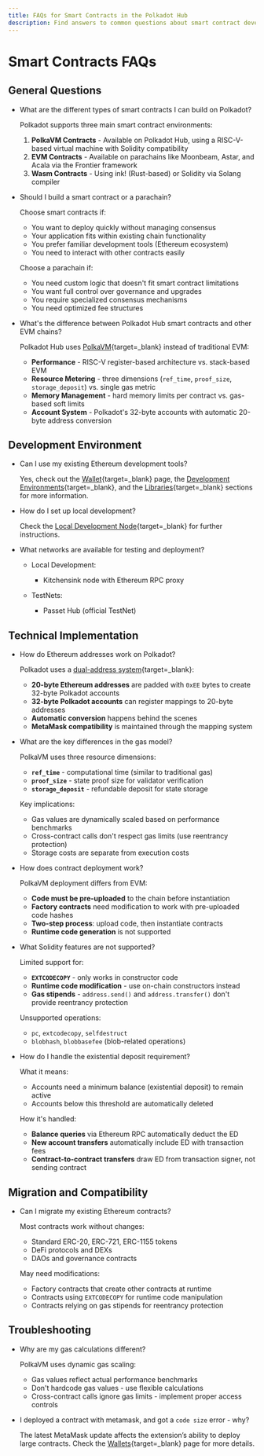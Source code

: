 ```yaml
---
title: FAQs for Smart Contracts in the Polkadot Hub
description: Find answers to common questions about smart contract development, deployment, and compatibility in the Polkadot Hub ecosystem.
---
```


# Smart Contracts FAQs

## General Questions

- What are the different types of smart contracts I can build on Polkadot?

    Polkadot supports three main smart contract environments:

    1. **PolkaVM Contracts** - Available on Polkadot Hub, using a RISC-V-based virtual machine with Solidity compatibility
    2. **EVM Contracts** - Available on parachains like Moonbeam, Astar, and Acala via the Frontier framework
    3. **Wasm Contracts** - Using ink! (Rust-based) or Solidity via Solang compiler

- Should I build a smart contract or a parachain?

    Choose smart contracts if:

    - You want to deploy quickly without managing consensus
    - Your application fits within existing chain functionality
    - You prefer familiar development tools (Ethereum ecosystem)
    - You need to interact with other contracts easily

    Choose a parachain if:

    - You need custom logic that doesn't fit smart contract limitations
    - You want full control over governance and upgrades
    - You require specialized consensus mechanisms
    - You need optimized fee structures

- What's the difference between Polkadot Hub smart contracts and other EVM chains?

    Polkadot Hub uses [PolkaVM](/polkadot-protocol/smart-contract-basics/polkavm-design){target=\_blank} instead of traditional EVM:

    - **Performance** - RISC-V register-based architecture vs. stack-based EVM
    - **Resource Metering** - three dimensions (`ref_time`, `proof_size`, `storage_deposit`) vs. single gas metric
    - **Memory Management** - hard memory limits per contract vs. gas-based soft limits
    - **Account System** - Polkadot's 32-byte accounts with automatic 20-byte address conversion

## Development Environment

- Can I use my existing Ethereum development tools?

    Yes, check out the [Wallet](/develop/smart-contracts/wallets){target=\_blank} page, the [Development Environments](/develop/smart-contracts/dev-environments/){target=\_blank}, and the [Libraries](/develop/smart-contracts/libraries/){target=\_blank} sections for more information.

- How do I set up local development?

    Check the [Local Development Node](/develop/smart-contracts/local-development-node){target=\_blank} for further instructions.

- What networks are available for testing and deployment?

    - Local Development:
    
        - Kitchensink node with Ethereum RPC proxy

    - TestNets:

        - Passet Hub (official TestNet)


## Technical Implementation

- How do Ethereum addresses work on Polkadot?

    Polkadot uses a [dual-address system](/polkadot-protocol/smart-contract-basics/evm-vs-polkavm#account-management-comparison){target=\_blank}:

    - **20-byte Ethereum addresses** are padded with `0xEE` bytes to create 32-byte Polkadot accounts
    - **32-byte Polkadot accounts** can register mappings to 20-byte addresses
    - **Automatic conversion** happens behind the scenes
    - **MetaMask compatibility** is maintained through the mapping system

- What are the key differences in the gas model?

    PolkaVM uses three resource dimensions:

    - **`ref_time`** - computational time (similar to traditional gas)
    - **`proof_size`** - state proof size for validator verification  
    - **`storage_deposit`** - refundable deposit for state storage

    Key implications:

    - Gas values are dynamically scaled based on performance benchmarks
    - Cross-contract calls don't respect gas limits (use reentrancy protection)
    - Storage costs are separate from execution costs

- How does contract deployment work?

    PolkaVM deployment differs from EVM:

    - **Code must be pre-uploaded** to the chain before instantiation
    - **Factory contracts** need modification to work with pre-uploaded code hashes
    - **Two-step process**: upload code, then instantiate contracts
    - **Runtime code generation** is not supported

- What Solidity features are not supported?

    Limited support for:
    
    - **`EXTCODECOPY`** - only works in constructor code
    - **Runtime code modification** - use on-chain constructors instead
    - **Gas stipends** - `address.send()` and `address.transfer()` don't provide reentrancy protection

    Unsupported operations:

    - `pc`, `extcodecopy`, `selfdestruct`
    - `blobhash`, `blobbasefee` (blob-related operations)

- How do I handle the existential deposit requirement?

    What it means:

    - Accounts need a minimum balance (existential deposit) to remain active
    - Accounts below this threshold are automatically deleted

    How it's handled:

    - **Balance queries** via Ethereum RPC automatically deduct the ED
    - **New account transfers** automatically include ED with transaction fees
    - **Contract-to-contract transfers** draw ED from transaction signer, not sending contract

## Migration and Compatibility

- Can I migrate my existing Ethereum contracts?

    Most contracts work without changes:

    - Standard ERC-20, ERC-721, ERC-1155 tokens
    - DeFi protocols and DEXs
    - DAOs and governance contracts

    May need modifications:

    - Factory contracts that create other contracts at runtime
    - Contracts using `EXTCODECOPY` for runtime code manipulation
    - Contracts relying on gas stipends for reentrancy protection

## Troubleshooting

- Why are my gas calculations different?

    PolkaVM uses dynamic gas scaling:

    - Gas values reflect actual performance benchmarks
    - Don't hardcode gas values - use flexible calculations
    - Cross-contract calls ignore gas limits - implement proper access controls

- I deployed a contract with metamask, and got a `code size` error - why?

    The latest MetaMask update affects the extension’s ability to deploy large contracts. Check the [Wallets](/develop/smart-contracts/wallets){target=_blank} page for more details.


